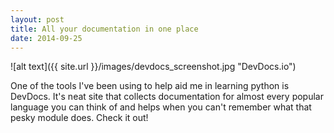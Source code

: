 ```yaml
---
layout: post
title: All your documentation in one place
date: 2014-09-25
---
```


![alt text]({{ site.url }}/images/devdocs_screenshot.jpg "DevDocs.io")

One of the tools I've been using to help aid me in learning python is DevDocs. It's neat site that collects documentation for almost every popular language you can think of and helps when you can't remember what that pesky module does. Check it out!